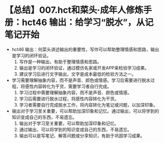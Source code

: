# 【总结】007.hct和菜头·成年人修炼手册：hct46 输出：给学习“脱水”，从记笔记开始

-   hct46 输出：何菜头讲述输出的重要性，写作可以帮助整理情感和思路，输出是学习的闭环验证。
    1.  写作是一种输出，有助于整理情感和思路。
    2.  输出是学习的闭环验证，通过模仿名家或开发APP来检验学习成果。
    3.  建议学习后进行文字输出，文字是成本最低的检验方法之一。
-   学习需要理解抽象内容，而不是声音、颜色或情感。学习后需要进行脱水过程，将感性内容转化为干货，需要学习者自行完成。
    1.  学习过程中需要理解抽象内容，而不是声音、颜色或情感。
    2.  学习后需要进行脱水过程，将感性内容转化为干货。
    3.  学习者需要自行完成脱水工作，将内容转化为笔记或问题，以加深印象。
-   输出对于学习至关重要，可以帮助加深印象和记忆。通过输出，可以将学到的知识变成自己的东西，不易遗忘。
    1.  输出对于学习至关重要，可以帮助加深印象和记忆。
    2.  通过输出，可以将学到的知识变成自己的东西，不易遗忘。
    3.  输出可以是写笔记、解答问题或分享知识，有助于巩固学习成果。